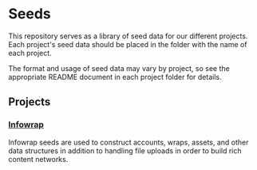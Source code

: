 # Seeds

This repository serves as a library of seed data for our different projects. Each project's seed data should be placed in the folder with the name of each project.

The format and usage of seed data may vary by project, so see the appropriate README document in each project folder for details.


## Projects


### [Infowrap](infowrap/README.md)

Infowrap seeds are used to construct accounts, wraps, assets, and other data structures in addition to handling file uploads in order to build rich content networks.
